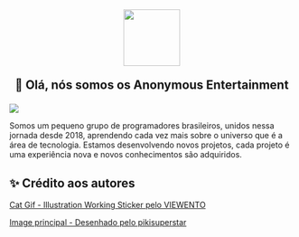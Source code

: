 <h2>
    <div align="center">
        <img src="https://media1.giphy.com/media/yTFemEJxmeW2YLOT6p/giphy.gif?cid=ecf05e47dei279yguo6t18ghr4de1lf4qv02njy07mqwon24&rid=giphy.gif&ct=s" width="100">
    </div>
    <p align="center">
        👋 Olá, nós somos os Anonymous Entertainment
    </p>
</h2>

<p target="center">
    <img src="https://i.imgur.com/FT2SQQ2.png"/>
</p>

Somos um pequeno grupo de programadores brasileiros, unidos nessa jornada desde 2018, aprendendo cada vez mais sobre o universo que é a área de tecnologia. Estamos desenvolvendo novos projetos, cada projeto é uma experiência nova e novos conhecimentos são adquiridos.

<h2>
    ✨ Crédito aos autores
</h2>

[Cat Gif - Illustration Working Sticker pelo VIEWENTO](https://giphy.com/stickers/viewento-cats-computer-laptop-yTFemEJxmeW2YLOT6p)

[Image principal - Desenhado pelo pikisuperstar](http://www.freepik.com)
